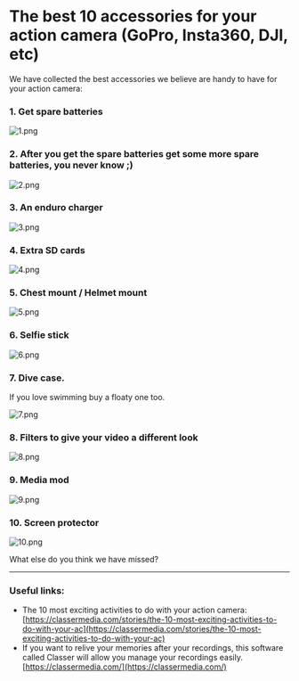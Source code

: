 # The best 10 accessories for your action camera (GoPro, Insta360, DJI, etc)

We have collected the best accessories we believe are handy to have for your action camera:

### 1. Get spare batteries

![1.png]({{image-path}}/1.png)

### 2. After you get the spare batteries get some more spare batteries, you never know ;)

![2.png]({{image-path}}/2.png)

### 3. An enduro charger

![3.png]({{image-path}}/3.png)

### 4. Extra SD cards

![4.png]({{image-path}}/4.png)

### 5. Chest mount / Helmet mount

![5.png]({{image-path}}/5.png)

### 6. Selfie stick

![6.png]({{image-path}}/6.png)

### 7. Dive case.

If you love swimming buy a floaty one too.

![7.png]({{image-path}}/7.png)

### 8. Filters to give your video a different look

![8.png]({{image-path}}/8.png)

### 9. Media mod

![9.png]({{image-path}}/9.png)

### 10. Screen protector

![10.png]({{image-path}}/10.png)

What else do you think we have missed?

---

### Useful links:

- The 10 most exciting activities to do with your action camera: [https://classermedia.com/stories/the-10-most-exciting-activities-to-do-with-your-ac](https://classermedia.com/stories/the-10-most-exciting-activities-to-do-with-your-ac)
- If you want to relive your memories after your recordings, this software called Classer will allow you manage your recordings easily. [https://classermedia.com/](https://classermedia.com/)